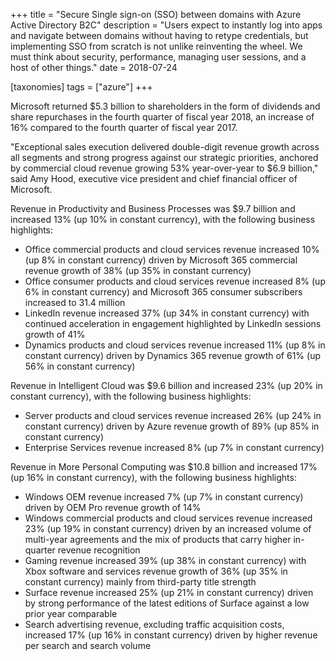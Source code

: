 +++
title = "Secure Single sign-on (SSO) between domains with Azure Active Directory B2C"
description = "Users expect to instantly log into apps and navigate between domains without having to retype credentials, but implementing SSO from scratch is not unlike reinventing the wheel. We must think about security, performance, managing user sessions, and a host of other things."
date = 2018-07-24

[taxonomies]
tags = ["azure"]
+++

Microsoft returned \$5.3 billion to shareholders in the form of
dividends and share repurchases in the fourth quarter of fiscal year
2018, an increase of 16% compared to the fourth quarter of fiscal year
2017.

"Exceptional sales execution delivered double-digit revenue growth
across all segments and strong progress against our strategic
priorities, anchored by commercial cloud revenue growing 53%
year-over-year to \$6.9 billion," said Amy Hood, executive vice
president and chief financial officer of Microsoft.

Revenue in Productivity and Business Processes was \$9.7 billion and
increased 13% (up 10% in constant currency), with the following business
highlights:

-   Office commercial products and cloud services revenue increased 10%
    (up 8% in constant currency) driven by Microsoft 365 commercial revenue
    growth of 38% (up 35% in constant currency)
-   Office consumer products and cloud services revenue increased 8% (up
    6% in constant currency) and Microsoft 365 consumer subscribers
    increased to 31.4 million
-   LinkedIn revenue increased 37% (up 34% in constant currency) with
    continued acceleration in engagement highlighted by LinkedIn
    sessions growth of 41%
-   Dynamics products and cloud services revenue increased 11% (up 8% in
    constant currency) driven by Dynamics 365 revenue growth of 61% (up
    56% in constant currency)

Revenue in Intelligent Cloud was \$9.6 billion and increased 23% (up 20%
in constant currency), with the following business highlights:

-   Server products and cloud services revenue increased 26% (up 24% in
    constant currency) driven by Azure revenue growth of 89% (up 85% in
    constant currency)
-   Enterprise Services revenue increased 8% (up 7% in constant
    currency)

Revenue in More Personal Computing was \$10.8 billion and increased 17%
(up 16% in constant currency), with the following business highlights:

-   Windows OEM revenue increased 7% (up 7% in constant
    currency) driven by OEM Pro revenue growth of 14%
-   Windows commercial products and cloud services revenue increased 23%
    (up 19% in constant currency) driven by an increased volume of
    multi-year agreements and the mix of products that carry higher
    in-quarter revenue recognition
-   Gaming revenue increased 39% (up 38% in constant currency) with Xbox
    software and services revenue growth of 36% (up 35% in constant
    currency) mainly from third-party title strength
-   Surface revenue increased 25% (up 21% in constant currency) driven
    by strong performance of the latest editions of Surface against a
    low prior year comparable
-   Search advertising revenue, excluding traffic acquisition costs,
    increased 17% (up 16% in constant currency) driven by higher revenue
    per search and search volume
